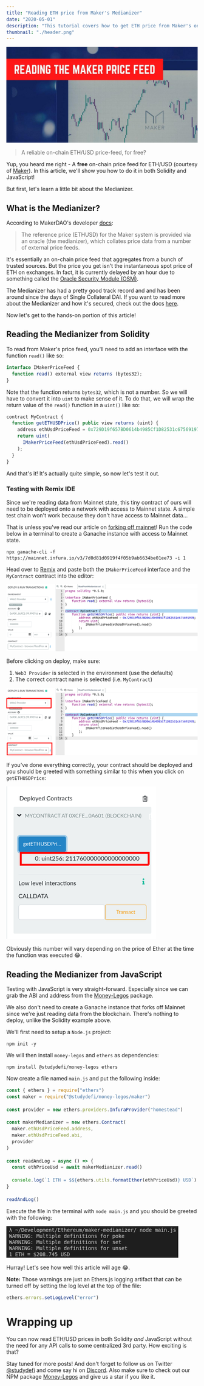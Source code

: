 ```yaml
---
title: "Reading ETH price from Maker's Medianizer"
date: "2020-05-01"
description: "This tutorial covers how to get ETH price from Maker's on-chain Medianizer in both Solidity and Javasript."
thumbnail: "./header.png"
---
```


![header image](./header.jpg)

> A reliable on-chain ETH/USD price-feed, for free?

Yup, you heard me right - A **free** on-chain price feed for ETH/USD (courtesy of [Maker](https://makerdao.com/)). In this article, we'll show you how to do it in both Solidity and JavaScript!

But first, let's learn a little bit about the Medianizer.

## What is the Medianizer?

According to MakerDAO's developer [docs](https://developer.makerdao.com/feeds/):

> The reference price (ETHUSD) for the Maker system is provided via an oracle (the medianizer), which collates price data from a number of external price feeds.

It's essentially an on-chain price feed that aggregates from a bunch of trusted sources. But the price you get isn't the instantaneous spot price of ETH on exchanges. In fact, it is currently delayed by an hour due to something called the [Oracle Security Module (OSM)](https://docs.makerdao.com/smart-contract-modules/oracle-module/oracle-security-module-osm-detailed-documentation).

The Medianizer has had a pretty good track record and and has been around since the days of Single Collateral DAI. If you want to read more about the Medianizer and how it's secured, check out the docs [here](https://community-development.makerdao.com/makerdao-mcd-faqs/faqs/oracles).

Now let's get to the hands-on portion of this article!

## Reading the Medianizer from Solidity

To read from Maker's price feed, you'll need to add an interface with the function `read()` like so:

```js
interface IMakerPriceFeed {
  function read() external view returns (bytes32);
}
```

Note that the function returns `bytes32`, which is not a number. So we will have to convert it into `uint` to make sense of it. To do that, we will wrap the return value of the `read()` function in a `uint()` like so:

```js
contract MyContract {
  function getETHUSDPrice() public view returns (uint) {
    address ethUsdPriceFeed = 0x729D19f657BD0614b4985Cf1D82531c67569197B;
    return uint(
      IMakerPriceFeed(ethUsdPriceFeed).read()
    );
  }
}
```

And that's it! It's actually quite simple, so now let's test it out.

### Testing with Remix IDE

Since we're reading data from Mainnet state, this tiny contract of ours will need to be deployed onto a network with access to Mainnet state. A simple test chain won't work because they don't have access to Mainnet data...

That is unless you've read our article on [forking off mainnet](/forking-off-mainnet/)! Run the code below in a terminal to create a Ganache instance with access to Mainnet state.

```shell
npx ganache-cli -f https://mainnet.infura.io/v3/7d0d81d0919f4f05b9ab6634be01ee73 -i 1
```

Head over to [Remix](https://remix.ethereum.org/) and paste both the `IMakerPriceFeed` interface and the `MyContract` contract into the editor:

![remix image](./remix.png)

Before clicking on deploy, make sure:

1. `Web3 Provider` is selected in the environment (use the defaults)
2. The correct contract name is selected (i.e. `MyContract`)

![remix image](./remix_annotated.png)

If you've done everything correctly, your contract should be deployed and you should be greeted with something similar to this when you click on `getETHUSDPrice`:

![remix price output](./remix-price-output.png)

Obviously this number will vary depending on the price of Ether at the time the function was executed 😂.

## Reading the Medianizer from JavaScript

Testing with JavaScript is very straight-forward. Especially since we can grab the ABI and address from the [Money-Legos](https://github.com/studydefi/money-legos/) package.

We also don't need to create a Ganache instance that forks off Mainnet since we're just reading data from the blockchain. There's nothing to deploy, unlike the Solidity example above.

We'll first need to setup a `Node.js` project:

```shell
npm init -y
```

We will then install `money-legos` and `ethers` as dependencies:

```shell
npm install @studydefi/money-legos ethers
```

Now create a file named `main.js` and put the following inside:

```js
const { ethers } = require("ethers")
const maker = require("@studydefi/money-legos/maker")

const provider = new ethers.providers.InfuraProvider("homestead")

const makerMedianizer = new ethers.Contract(
  maker.ethUsdPriceFeed.address,
  maker.ethUsdPriceFeed.abi,
  provider
)

const readAndLog = async () => {
  const ethPriceUsd = await makerMedianizer.read()

  console.log(`1 ETH = $${ethers.utils.formatEther(ethPriceUsd)} USD`)
}

readAndLog()
```

Execute the file in the terminal with `node main.js` and you should be greeted with the following:

![console out](./console-out.png)

Hurray! Let's see how well this article will age 😂.

**Note:** Those warnings are just an Ethers.js logging artifact that can be turned off by setting the log level at the top of the file:

```js
ethers.errors.setLogLevel("error")
```

# Wrapping up

You can now read ETH/USD prices in both Solidity _and_ JavaScript without the need for any API calls to some centralized 3rd party. How exciting is that?

Stay tuned for more posts! And don't forget to follow us on Twitter [@studydefi](https://twitter.com/studydefi) and come say hi on [Discord](https://discord.gg/rBr3U32). Also make sure to check out our NPM package [Money-Legos](https://github.com/studydefi/money-legos/) and give us a star if you like it.
